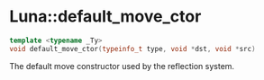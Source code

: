 # Luna::default_move_ctor

```c++
template <typename _Ty>
void default_move_ctor(typeinfo_t type, void *dst, void *src)
```

The default move constructor used by the reflection system. 

